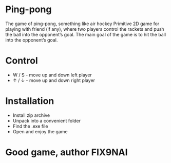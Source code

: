 # Ping-pong
The game of ping-pong, something like air hockey
Primitive 2D game for playing with friend (if any), where two players control the rackets and push the ball into the opponent’s goal. The main goal of the game is to hit the ball into the opponent’s goal.
# Control
- W / S - move up and down left player
- ↑ / ↓ - move up and down right player
# Installation
- Install zip archive
- Unpack into a convenient folder
- Find the .exe file
- Open and enjoy the game

# Good game, author FIX9NAI
